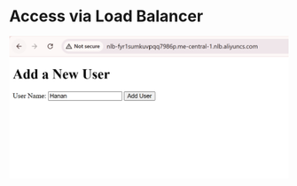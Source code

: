 # Access via Load Balancer

<p align="center">
  <img src="https://github.com/HananAlghamdi80/capstone-project-terra-jects/blob/main/nlb1.png" alt="Network Load Balancer Diagram" width="600"/>
</p>
